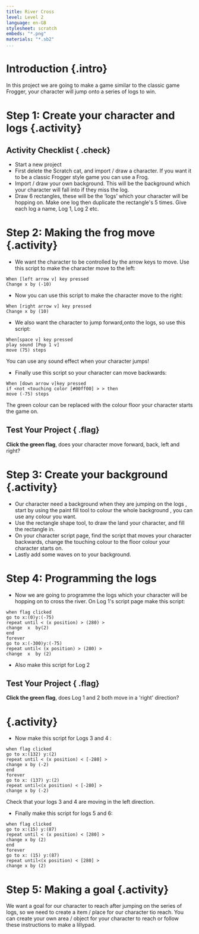 ```yaml
---
title: River Cross
level: Level 2
language: en-GB
stylesheet: scratch
embeds: "*.png"
materials: "*.sb2"
...
```


# Introduction {.intro}

In this project we are going to make a game similar to the classic game Frogger, your character will jump onto a series of logs to win. 

# **Step 1:** Create your character and logs {.activity}

## Activity Checklist { .check}

+ Start a new project
+ First delete the Scratch cat, and import / draw a character. If you want it to be a classic Frogger style game you can use a Frog. 
+ Import / draw your own background. This will be the background which your character will fall into if they miss the log. 
+ Draw 6 rectangles, these will be the ‘logs’ which your character will be hopping on. Make one log then duplicate the rectangle's 5 times. Give each log a name, Log 1, Log 2 etc.
 
# **Step 2:** Making the frog move {.activity}

+ We want the character to be controlled by the arrow keys to move. Use this script to make the character move to the left: 
```blocks
When [left arrow v] key pressed 
Change x by (-10)
```

+ Now you can use this script to make the character move to the right: 
```blocks
When [right arrow v] key pressed 
Change x by (10)
```
+ We also want the character to jump forward,onto the logs, so use this script:
```blocks
When[space v] key pressed 
play sound [Pop 1 v]
move (75) steps 
```
You can use any sound effect when your character jumps!

+ Finally use this script so your character can move backwards: 
```blocks
When [down arrow v]key pressed 
if <not <touching color [#00ff00] > > then
move (-75) steps 
```
The green colour can be replaced with the colour floor your character starts the game on. 

## Test Your Project { .flag}

__Click the green flag__, does your character move forward, back, left and right?

# **Step 3:** Create your background {.activity}

+ Our character need a background when they are jumping on the logs , start by using the paint fill tool to colour the whole background , you can use any colour you want. 
+ Use the rectangle shape tool, to draw the land your character, and fill the rectangle in. 
+ On your character script page, find the script that moves your character backwards, change the touching colour to the floor colour your character starts on. 
+ Lastly add some waves on to your background. 

# **Step 4:** Programming the logs 

+ Now we are going to programme the logs which your character will be hopping on to cross the river. On Log 1's script page make this script:
```blocks
when flag clicked  
go to x:(0)y:(-75)
repeat until < (x position) > (280) >
change  x  by(2)
end
forever
go to x:(-300)y:(-75)
repeat until< (x position) > (280) >
change  x  by (2)
```

+ Also make this script for Log 2 

## Test Your Project { .flag}

__Click the green flag__, does Log 1 and 2 both move in a 'right' direction?

# {.activity}

+ Now make this script for Logs 3 and 4 : 
```blocks
when flag clicked 
go to x:(132) y:(2)
repeat until < (x position) < [-280] >
change x by (-2)
end 
forever
go to x: (137) y:(2)
repeat until<(x position) < [-280] >
change x by (-2) 
```

Check that your logs 3 and 4 are moving in the left direction.

+ Finally make this script for logs 5 and 6:
```blocks
when flag clicked 
go to x:(15) y:(87)
repeat until < (x position) < [280] >
change x by (2)
end 
forever
go to x: (15) y:(87)
repeat until<(x position) < [280] >
change x by (2) 
```

# **Step 5:** Making a goal {.activity}
We want a goal for our character to reach after jumping on the series of logs, so we need to create a item / place for our character tio reach. You can create your own area / object for your character to reach or follow these instructions to make a lillypad. 

